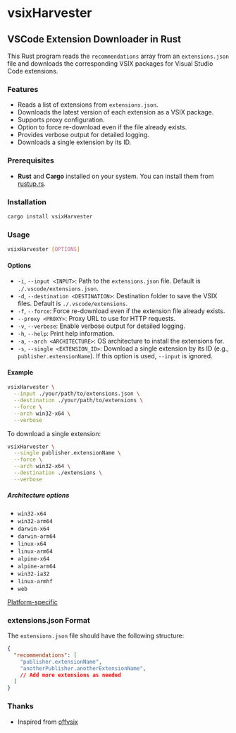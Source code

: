 # vsixHarvester

## VSCode Extension Downloader in Rust

This Rust program reads the `recommendations` array from an `extensions.json` file and downloads the corresponding VSIX packages for Visual Studio Code extensions.

### Features

- Reads a list of extensions from `extensions.json`.
- Downloads the latest version of each extension as a VSIX package.
- Supports proxy configuration.
- Option to force re-download even if the file already exists.
- Provides verbose output for detailed logging.
- Downloads a single extension by its ID.

### Prerequisites

- **Rust** and **Cargo** installed on your system. You can install them from [rustup.rs](https://rustup.rs/).

### Installation

```sh
cargo install vsixHarvester
```

### Usage

```sh
vsixHarvester [OPTIONS]
```

#### Options

- `-i`, `--input <INPUT>`: Path to the `extensions.json` file. Default is `./.vscode/extensions.json`.
- `-d`, `--destination <DESTINATION>`: Destination folder to save the VSIX files. Default is `./.vscode/extensions`.
- `-f`, `--force`: Force re-download even if the extension file already exists.
- `--proxy <PROXY>`: Proxy URL to use for HTTP requests.
- `-v`, `--verbose`: Enable verbose output for detailed logging.
- `-h`, `--help`: Print help information.
- `-a`, `--arch <ARCHITECTURE>`: OS architecture to install the extensions for.
- `-s`, `--single <EXTENSION_ID>`: Download a single extension by its ID (e.g., `publisher.extensionName`). If this option is used, `--input` is ignored.

#### Example

```sh
vsixHarvester \
  --input ./your/path/to/extensions.json \
  --destination ./your/path/to/extensions \
  --force \
  --arch win32-x64 \
  --verbose
```

To download a single extension:

```sh
vsixHarvester \
  --single publisher.extensionName \
  --force \
  --arch win32-x64 \
  --destination ./extensions \
  --verbose
```

##### Architecture options

- `win32-x64`
- `win32-arm64`
- `darwin-x64`
- `darwin-arm64`
- `linux-x64`
- `linux-arm64`
- `alpine-x64`
- `alpine-arm64`
- `win32-ia32`
- `linux-armhf`
- `web`

[Platform-specific](https://code.visualstudio.com/api/working-with-extensions/publishing-extension#platformspecific-extensions)

### extensions.json Format

The `extensions.json` file should have the following structure:

```json
{
  "recommendations": [
    "publisher.extensionName",
    "anotherPublisher.anotherExtensionName",
    // Add more extensions as needed
  ]
}
```

### Thanks

- Inspired from [offvsix](https://github.com/exaluc/offvsix)
